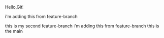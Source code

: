 Hello,Git!


i'm adding this from feature-branch

this is my second feature-branch
i'm adding this from feature-branch
 this is the main

